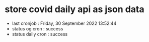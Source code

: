 # store covid daily api as json data

- last cronjob : Friday, 30 September 2022 13:52:44
- status og cron : success
- status daily cron : success
      
      